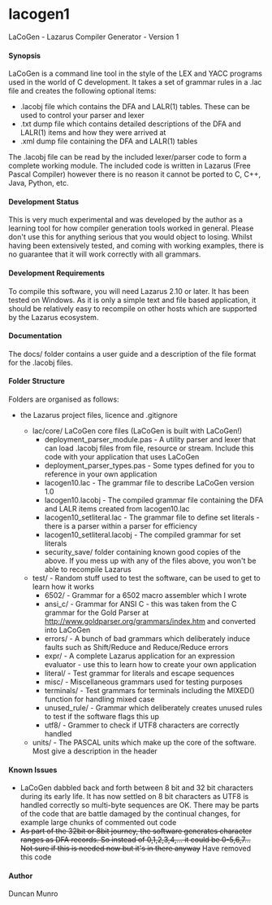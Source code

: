 # lacogen1
LaCoGen - Lazarus Compiler Generator - Version 1

#### Synopsis
LaCoGen is a command line tool in the style of the LEX and YACC programs used in the world of C development. It takes a set of grammar rules in a .lac file and creates the following optional items:

* .lacobj file which contains the DFA and LALR(1) tables. These can be used to control your parser and lexer
* .txt dump file which contains detailed descriptions of the DFA and LALR(1) items and how they were arrived at
* .xml dump file containing the DFA and LALR(1) tables

The .lacobj file can be read by the included lexer/parser code to form a complete working module. The included code is written in Lazarus (Free Pascal Compiler) however there is no reason it cannot be ported to C, C++, Java, Python, etc.

#### Development Status
This is very much experimental and was developed by the author as a learning tool for how compiler generation tools worked in general.
Please don't use this for anything serious that you would object to losing. Whilst having been extensively tested, and coming with 
working examples, there is no guarantee that it will work correctly with all grammars.

#### Development Requirements
To compile this software, you will need Lazarus 2.10 or later. It has been tested on Windows. As it is
only a simple text and file based application, it should be relatively easy to recompile on other hosts which are
supported by the Lazarus ecosystem.

#### Documentation
The docs/ folder contains a user guide and a description of the file format for the .lacobj files.

#### Folder Structure
Folders are organised as follows:

* <root> the Lazarus project files, licence and .gitignore
  * lac/core/ LaCoGen core files (LaCoGen is built with LaCoGen!)
    * deployment_parser_module.pas - A utility parser and lexer that can load .lacobj files from file, resource or stream. Include this code with your application that uses LaCoGen
    * deployment_parser_types.pas - Some types defined for you to reference in your own application
    * lacogen10.lac - The grammar file to describe LaCoGen version 1.0
    * lacogen10.lacobj - The compiled grammar file containing the DFA and LALR items created from lacogen10.lac
    * lacogen10_setliteral.lac - The grammar file to define set literals - there is a parser within a parser for efficiency
    * lacogen10_setliteral.lacobj - The compiled grammar for set literals
    * security_save/ folder containing known good copies of the above. If you mess up with any of the files above, you won't be able to recompile Lazarus
  * test/ - Random stuff used to test the software, can be used to get to learn how it works
    * 6502/ - Grammar for a 6502 macro assembler which I wrote
    * ansi_c/ - Grammar for ANSI C - this was taken from the C grammar for the Gold Parser at http://www.goldparser.org/grammars/index.htm and converted into LaCoGen
    * errors/ - A bunch of bad grammars which deliberately induce faults such as Shift/Reduce and Reduce/Reduce errors
    * expr/ - A complete Lazarus application for an expression evaluator - use this to learn how to create your own application
    * literal/ - Test grammar for literals and escape sequences
    * misc/ - Miscellaneous grammars used for testing purposes
    * terminals/ - Test grammars for terminals including the MIXED() function for handling mixed case
    * unused_rule/ - Grammar which deliberately creates unused rules to test if the software flags this up
    * utf8/ - Grammer to check if UTF8 characters are correctly handled
  * units/ - The PASCAL units which make up the core of the software. Most give a description in the header

#### Known Issues 
* LaCoGen dabbled back and forth between 8 bit and 32 bit characters during its early life. It has now settled on 8 bit characters as UTF8 is handled correctly so multi-byte sequences are OK. There may be parts of the code that are battle damaged by the continual changes, for example large chunks of commented out code
* ~~As part of the 32bit or 8bit journey, the software generates character ranges as DFA records. So instead of 0,1,2,3,4,... it could be 0-5,6,7... Not sure if this is needed now but it's in there anyway~~ Have removed this code

#### Author
Duncan Munro
